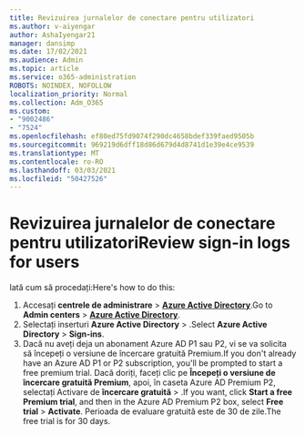 ```yaml
---
title: Revizuirea jurnalelor de conectare pentru utilizatori
ms.author: v-aiyengar
author: AshaIyengar21
manager: dansimp
ms.date: 17/02/2021
ms.audience: Admin
ms.topic: article
ms.service: o365-administration
ROBOTS: NOINDEX, NOFOLLOW
localization_priority: Normal
ms.collection: Adm_O365
ms.custom:
- "9002486"
- "7524"
ms.openlocfilehash: ef80ed75fd9074f290dc4658bdef339faed9505b
ms.sourcegitcommit: 969219d6dff18d86d679d4d8741d1e39e4ce9539
ms.translationtype: MT
ms.contentlocale: ro-RO
ms.lasthandoff: 03/03/2021
ms.locfileid: "50427526"
---
```

# <a name="review-sign-in-logs-for-users"></a><span data-ttu-id="838b3-102">Revizuirea jurnalelor de conectare pentru utilizatori</span><span class="sxs-lookup"><span data-stu-id="838b3-102">Review sign-in logs for users</span></span>

<span data-ttu-id="838b3-103">Iată cum să procedați:</span><span class="sxs-lookup"><span data-stu-id="838b3-103">Here's how to do this:</span></span>

1. <span data-ttu-id="838b3-104">Accesați **centrele de administrare**  >  **[Azure Active Directory](https://go.microsoft.com/fwlink/p/?linkid=2067268)**.</span><span class="sxs-lookup"><span data-stu-id="838b3-104">Go to **Admin centers** > **[Azure Active Directory](https://go.microsoft.com/fwlink/p/?linkid=2067268)**.</span></span>
1. <span data-ttu-id="838b3-105">Selectați inserturi **Azure Active Directory**  >  .</span><span class="sxs-lookup"><span data-stu-id="838b3-105">Select **Azure Active Directory** > **Sign-ins**.</span></span>
1. <span data-ttu-id="838b3-106">Dacă nu aveți deja un abonament Azure AD P1 sau P2, vi se va solicita să începeți o versiune de încercare gratuită Premium.</span><span class="sxs-lookup"><span data-stu-id="838b3-106">If you don't already have an Azure AD P1 or P2 subscription, you'll be prompted to start a free premium trial.</span></span> <span data-ttu-id="838b3-107">Dacă doriți, faceți clic pe **Începeți o versiune de încercare gratuită Premium**, apoi, în caseta Azure AD Premium P2, selectați Activare de **încercare gratuită**  >  .</span><span class="sxs-lookup"><span data-stu-id="838b3-107">If you want, click **Start a free Premium trial**, and then in the Azure AD Premium P2 box, select **Free trial** > **Activate**.</span></span> <span data-ttu-id="838b3-108">Perioada de evaluare gratuită este de 30 de zile.</span><span class="sxs-lookup"><span data-stu-id="838b3-108">The free trial is for 30 days.</span></span>